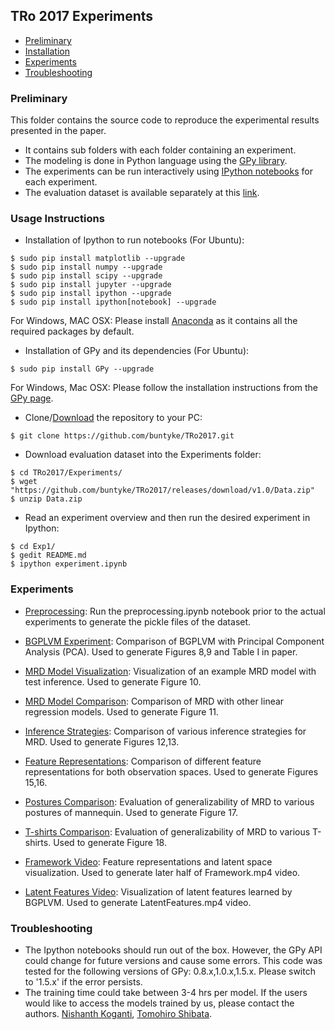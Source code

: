 ## TRo 2017 Experiments

* [Preliminary](#preliminary)
* [Installation](#installation)
* [Experiments](#experiments)
* [Troubleshooting](#troubleshooting)

### Preliminary <a name="preliminary"></a>
This folder contains the source code to reproduce the experimental results presented in the paper.

* It contains sub folders with each folder containing an experiment.
* The modeling is done in Python language using the [GPy library](https://github.com/SheffieldML/GPy).
* The experiments can be run interactively using [IPython notebooks](https://ipython.org/) for each experiment.
* The evaluation dataset is available separately at this [link](https://github.com/buntyke/TRo2017/releases/download/v1.0/Data.zip).

### Usage Instructions <a name="installation"></a>

* Installation of Ipython to run notebooks (For Ubuntu):
```
$ sudo pip install matplotlib --upgrade
$ sudo pip install numpy --upgrade
$ sudo pip install scipy --upgrade
$ sudo pip install jupyter --upgrade
$ sudo pip install ipython --upgrade
$ sudo pip install ipython[notebook] --upgrade
```
For Windows, MAC OSX: Please install [Anaconda](https://www.continuum.io/downloads) as it contains all the required packages by default.
* Installation of GPy and its dependencies (For Ubuntu):
```
$ sudo pip install GPy --upgrade
```
For Windows, Mac OSX: Please follow the installation instructions from the [GPy page](https://github.com/SheffieldML/GPy).
* Clone/[Download](https://github.com/buntyke/TRo2017/archive/master.zip) the repository to your PC:
```
$ git clone https://github.com/buntyke/TRo2017.git
```
* Download evaluation dataset into the Experiments folder:
```
$ cd TRo2017/Experiments/
$ wget "https://github.com/buntyke/TRo2017/releases/download/v1.0/Data.zip"
$ unzip Data.zip
```
* Read an experiment overview and then run the desired experiment in Ipython:
```
$ cd Exp1/
$ gedit README.md
$ ipython experiment.ipynb
```

### Experiments <a name="experiments"></a>

* [Preprocessing](README.md): Run the preprocessing.ipynb notebook prior to the actual experiments to generate the pickle files of the dataset.

* [BGPLVM Experiment](Exp1/README.md): Comparison of BGPLVM with Principal Component Analysis (PCA). Used to generate Figures 8,9 and Table I in paper.

* [MRD Model Visualization](Exp4/README.md): Visualization of an example MRD model with test inference. Used to generate Figure 10.

* [MRD Model Comparison](Exp2/README.md): Comparison of MRD with other linear regression models. Used to generate Figure 11.

* [Inference Strategies](Exp3/README.md): Comparison of various inference strategies for MRD. Used to generate Figures 12,13.

* [Feature Representations](Exp5/README.md): Comparison of different feature representations for both observation spaces. Used to generate Figures 15,16.

* [Postures Comparison](Exp6/README.md): Evaluation of generalizability of MRD to various postures of mannequin. Used to generate Figure 17.

* [T-shirts Comparison](Exp7/README.md): Evaluation of generalizability of MRD to various T-shirts. Used to generate Figure 18.

* [Framework Video](Exp8/README.md): Feature representations and latent space visualization. Used to generate later half of Framework.mp4 video.

* [Latent Features Video](Exp9/READM.md): Visualization of latent features learned by BGPLVM. Used to generate LatentFeatures.mp4 video.

### Troubleshooting <a name="troubleshooting"></a>

* The Ipython notebooks should run out of the box. However, the GPy API could change for future versions and cause some errors. This code was tested for the following versions of GPy: 0.8.x,1.0.x,1.5.x. Please switch to '1.5.x' if the error persists.
* The training time could take between 3-4 hrs per model. If the users would like to access the models trained by us, please contact the authors. [Nishanth Koganti](buntyke.github.io), [Tomohiro Shibata](brain.kyutech.ac.jp/~tom).
